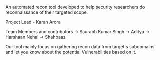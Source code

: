 An automated recon tool developed to help security researchers do reconnaissance of their targeted scope.

Project Lead - Karan Arora

Team Members and contributors 
-> Saurabh Kumar Singh
-> Aditya
-> Harshaan Nehal
-> Shahbaaz

Our tool mainly focus on gathering recon data from target's subdomains and let you know about the potential Vulnerabilities based on it.
